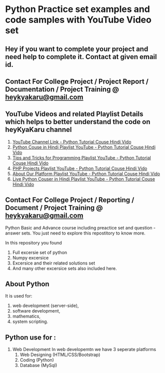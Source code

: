 # Python Practice set examples and code samples with YouTube Video set

## Hey if you want to complete your project and need help to complete it. Contact at given email id.
## Contact For College Project / Project Report / Documentation / Project Training @ heykyakaru@gmail.com

## YouTube Videos and related Playlist Details which helps to better understand the code on heyKyaKaru channel

1. [YouTube Channel Link - Python Tutorial Couse Hindi Vido](https://www.youtube.com/channel/UCphs2JfmIClR62wbyf76HDg/featured)
2. [Python Couse in Hindi Playlist YouTube - Python Tutorial Couse Hindi Vido](https://www.youtube.com/watch?v=hFbJRORzPK8&list=PLK6wiPavf7QikS9PMYrGZXz1HlE1KZLD3)
3. [Tips and Tricks for Programming Playlist YouTube - Python Tutorial Couse Hindi Vido](https://www.youtube.com/watch?v=vPL6ODrfcwI&list=PLK6wiPavf7QiVLYXrC2TW_fdcZp57MgMB)
4. [PHP Projects Playlist YouTube - Python Tutorial Couse Hindi Vido](https://www.youtube.com/watch?v=aMVVRYaT_NA&list=PLK6wiPavf7QiEj6IPc3lkjz1wR4w9RM6B)
5. [About Our Platform Playlist YouTube - Python Tutorial Couse Hindi Vido](https://www.youtube.com/watch?v=pWEUg4AdbV0&list=PLK6wiPavf7QhMIbSQH56_qgtMvl30TSmj)
6. [Live Python Couser in Hindi Playlist YouTube - Python Tutorial Couse Hindi Vido](https://www.youtube.com/watch?v=W1s0cdaYOa0&list=PLK6wiPavf7QgnXqPf9jBEVr1iNUxiVoHG)



## Contact For College Project / Reporting / Document / Project Training @ heykyakaru@gmail.com

Python Basic and Advance course including preactice set and question - answer sets.
You just need to explore this repostitory to know more.

In this repository you found
1. Full excersie set of python
2. Numpy excersice
3. Excersice and their related solutions set
4. And many other excersice sets also included here.

## About Python
It is used for:

1. web development (server-side),
2. software development,
3. mathematics,
4. system scripting.

## Python use for :
1. Web Development
    In web developemtn we have 3 seperate platforms
    1. Web Designing (HTML/CSS/Bootstrap)
    2. Coding (Python)
    3. Database (MySql)
    
